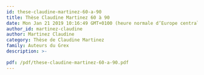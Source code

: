```yaml
---
id: these-claudine-martinez-60-a-90
title: Thèse Claudine Martinez 60 à 90
date: Mon Jan 21 2019 10:16:49 GMT+0100 (heure normale d’Europe centrale)
author_id: martinez-claudine
author: Martinez Claudine
category: Thèse de Claudine Martinez
family: Auteurs du Grex
description: >-
 
pdf: /pdf/these-claudine-martinez-60-a-90.pdf
---
```

